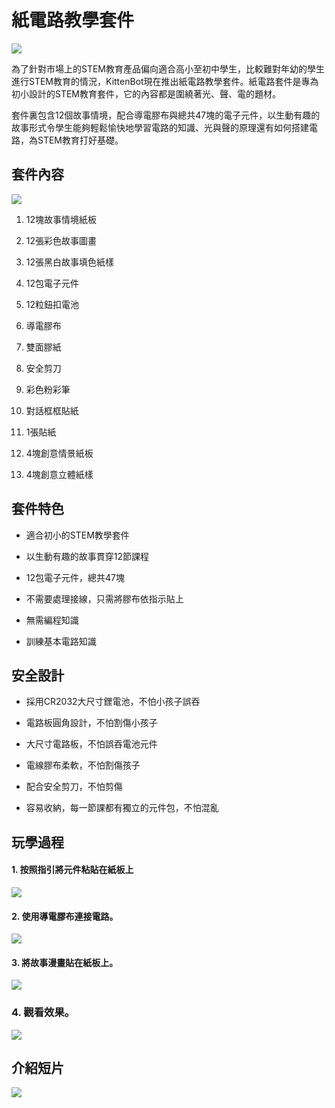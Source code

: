 # 紙電路教學套件

![](images/3.jpg)

為了針對市場上的STEM教育產品偏向適合高小至初中學生，比較難對年幼的學生進行STEM教育的情況，KittenBot現在推出紙電路教學套件。紙電路套件是專為初小設計的STEM教育套件，它的內容都是圍繞著光、聲、電的題材。

套件裏包含12個故事情境，配合導電膠布與總共47塊的電子元件，以生動有趣的故事形式令學生能夠輕鬆愉快地學習電路的知識、光與聲的原理還有如何搭建電路，為STEM教育打好基礎。

## 套件內容

![](images/2.jpg)

1. 12塊故事情境紙板

2. 12張彩色故事圖畫

3. 12張黑白故事填色紙樣

4. 12包電子元件

5. 12粒鈕扣電池

6. 導電膠布

7. 雙面膠紙

8. 安全剪刀

9. 彩色粉彩筆

10. 對話框框貼紙

11. 1張貼紙

12. 4塊創意情景紙板

13. 4塊創意立體紙樣

## 套件特色

- 適合初小的STEM教學套件

- 以生動有趣的故事貫穿12節課程

- 12包電子元件，總共47塊

- 不需要處理接線，只需將膠布依指示貼上

- 無需編程知識

- 訓練基本電路知識

## 安全設計

- 採用CR2032大尺寸鋰電池，不怕小孩子誤吞

- 電路板圓角設計，不怕割傷小孩子

- 大尺寸電路板，不怕誤吞電池元件

- 電線膠布柔軟，不怕割傷孩子

- 配合安全剪刀，不怕剪傷

- 容易收納，每一節課都有獨立的元件包，不怕混亂

## 玩學過程

#### 1. 按照指引將元件粘貼在紙板上

![](images/4.png)

#### 2. 使用導電膠布連接電路。

![](images/5.png)

#### 3. 將故事漫畫貼在紙板上。

![](images/6.png)

### 4. 觀看效果。

![](images/7.png)

## 介紹短片

[![](images/1.png)](https://www.youtube.com/watch?v=4kmj-qQupyQ)